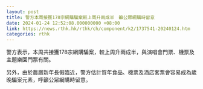 ```yaml
---
layout: post
title: 警方本周接獲178宗網購騙案較上周升兩成半　籲公眾網購時留意
date: 2024-01-24 12:52:08.000000000 +08:00
link: https://news.rthk.hk/rthk/ch/component/k2/1737541-20240124.htm
categories: rthk
---
```


警方表示，本周共接獲178宗網購騙案，較上周升兩成半，與演唱會門票、機票及主題樂園門票有關。

另外，由於農曆新年長假臨近，警方估計賀年食品、機票及酒店套票會容易成為歲晚騙案元素，呼籲公眾網購時留意。
